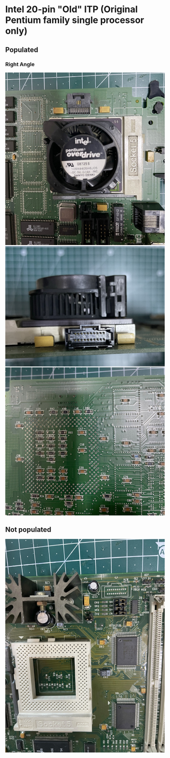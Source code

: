 # Intel 20-pin "Old" ITP (Original Pentium family single processor only)
## Populated
### Right Angle
![Populated Right Angle 1](./ITP/ITPOld20_P_RA_1.jpg)
![Populated Right Angle 2](./ITP/ITPOld20_P_RA_2.jpg)
![Populated Right Angle 3](./ITP/ITPOld20_P_RA_3.jpg)
## Not populated
![Not populated](./ITP/ITPOld20_NP.jpg)